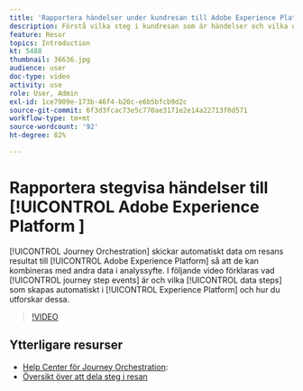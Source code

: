 ```yaml
---
title: 'Rapportera händelser under kundresan till Adobe Experience Platform '
description: Förstå vilka steg i kundresan som är händelser och vilka datasteg som är och hur ni utforskar dem.
feature: Resor
topics: Introduction
kt: 5488
thumbnail: 36636.jpg
audience: user
doc-type: video
activity: use
role: User, Admin
exl-id: 1ce7909e-173b-46f4-b20c-e6b5bfcb9d2c
source-git-commit: 6f3d3fcac73e5c770ae3171e2e14a22713f0d571
workflow-type: tm+mt
source-wordcount: '92'
ht-degree: 82%

---
```


# Rapportera stegvisa händelser till [!UICONTROL Adobe Experience Platform ]

[!UICONTROL Journey Orchestration] skickar automatiskt data om resans resultat till [!UICONTROL Adobe Experience Platform] så att de kan kombineras med andra data i analyssyfte.
I följande video förklaras vad [!UICONTROL journey step events] är och vilka [!UICONTROL data steps] som skapas automatiskt i [!UICONTROL Experience Platform] och hur du utforskar dessa.

>[!VIDEO](https://video.tv.adobe.com/v/36636?quality=12)

## Ytterligare resurser

* [Help Center för Journey Orchestration](https://docs.adobe.com/content/help/sv-SE/journeys/using/journey-orchestration-home.html):
* [Översikt över att dela steg i resan](https://docs.adobe.com/content/help/sv-SE/journeys/using/building-journeys/sharing-journey-steps/sharing-overview.html)
